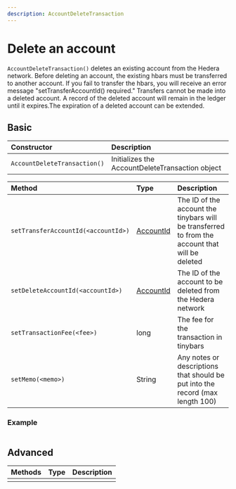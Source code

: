 ```yaml
---
description: AccountDeleteTransaction
---
```


# Delete an account

`AccountDeleteTransaction()` deletes an existing account from the Hedera network. Before deleting an account, the existing hbars must be transferred to another account. If you fail to transfer the hbars, you will receive an error message "setTransferAccountId\(\) required." Transfers cannot be made into a deleted account. A record of the deleted account will remain in the ledger until it expires.The expiration of a deleted account can be extended.

## Basic

| Constructor | Description |
| :--- | :--- |
| `AccountDeleteTransaction()` | Initializes the AccountDeleteTransaction object |

| Method | Type | Description |
| :--- | :--- | :--- |
| `setTransferAccountId(<accountId>)` | [AccountId](../user-defined-data-types.md#accountid) | The ID of the account the tinybars will be transferred to from the account that will be deleted |
| `setDeleteAccountId(<accountId>)` | [AccountId](../user-defined-data-types.md#accountid) | The ID of the account to be deleted from the Hedera network |
| `setTransactionFee(<fee>)` | long | The fee for the transaction in tinybars |
| `setMemo(<memo>)` | String | Any notes or descriptions that should be put into the record \(max length 100\) |

###  Example

```java

```

## Advanced

| Methods | Type | Description |
| :--- | :--- | :--- |
|  |  |  |



